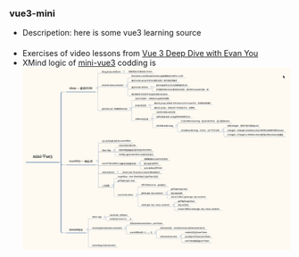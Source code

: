 ### vue3-mini
* Descripetion: here is some vue3 learning source

#### 
* Exercises of video lessons from [Vue 3 Deep Dive with Evan You](https://www.bilibili.com/video/BV1rC4y187Vw)
* XMind logic of [mini-vue3](./src/mini-vue.html) codding is ![vues-mini](./images/mini-vue3.png)
